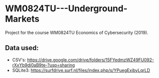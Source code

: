 # WM0824TU---Underground-Markets

Project for the course WM0824TU Economics of Cybersecurity (2019).

## Data used:

- CSV's: https://drive.google.com/drive/folders/15FYedmzWZ49FU092-rXxYb9dj0aB9te-?usp=sharing
- SQLite3: https://surfdrive.surf.nl/files/index.php/s/YPuegExibyLqrLD

